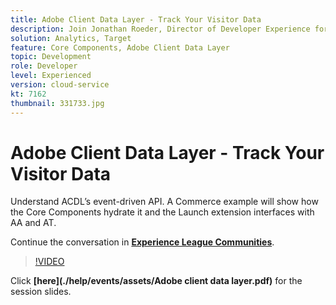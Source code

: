 ```yaml
---
title: Adobe Client Data Layer - Track Your Visitor Data
description: Join Jonathan Roeder, Director of Developer Experience for Experience Cloud, to hear about the latest developer updates across Adobe Experience Cloud.
solution: Analytics, Target
feature: Core Components, Adobe Client Data Layer
topic: Development
role: Developer
level: Experienced
version: cloud-service
kt: 7162
thumbnail: 331733.jpg
---
```


# Adobe Client Data Layer - Track Your Visitor Data 

Understand ACDL’s event-driven API. A Commerce example will show how the Core Components hydrate it and the Launch extension interfaces with AA and AT.

Continue the conversation in **[Experience League Communities](http://adobe.ly/36Yd3v6)**.

>[!VIDEO](https://video.tv.adobe.com/v/331733/?quality=12&learn=on&hidetitle=true)

Click **[here](./help/events/assets/Adobe client data layer.pdf)** for the session slides.

